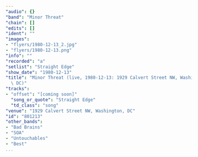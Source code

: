 ```yaml
---
"audio": {}
"band": "Minor Threat"
"chain": []
"edits": []
"ident": ""
"images":
- "flyers/1980-12-13_2.jpg"
- "flyers/1980-12-13.png"
"info": ""
"recorded": "a"
"setlist": "Straight Edge"
"show_date": "1980-12-13"
"title": "Minor Threat (live, 1980-12-13: 1929 Calvert Street NW, Washington,\
  \ DC)"
"tracks":
- "offset": "[coming soon]"
  "song_or_quote": "Straight Edge"
  "td_class": "song"
"venue": "1929 Calvert Street NW, Washington, DC"
"id": "801213"
"other_bands":
- "Bad Brains"
- "SOA"
- "Untouchables"
- "Best"
...
```

